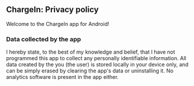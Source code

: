 ## ChargeIn: Privacy policy

Welcome to the ChargeIn app for Android!

### Data collected by the app

I hereby state, to the best of my knowledge and belief, that I have not programmed this app to collect any personally identifiable information. All data created by the you (the user) is stored locally in your device only, and can be simply erased by clearing the app's data or uninstalling it. No analytics software is present in the app either.

